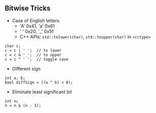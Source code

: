## Bitwise Tricks

* Case of English letters
  * 'A' 0x41, 'a' 0x61
  * ' ' 0x20, '_' 0x5f
  * C++ APIs: `std::tolower(char)`, `std::toupper(char)` in `<cctype>`

```
char c;
c = c | ' ';  // to lower
c = c & '_';  // to upper
c = c ^ ' ';  // toggle case
```

* Different sign

```
int a, b;
bool diffSign = ((a ^ b) < 0);
```

* Eliminate least significant bit

```
int n;
n = n & (n - 1);
```

